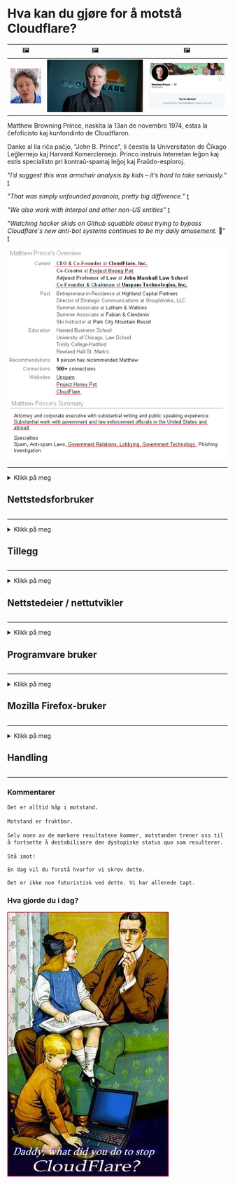 # Hva kan du gjøre for å motstå Cloudflare?

| 🖼 | 🖼 | 🖼 |
| --- | --- | --- |
| ![](../image/matthew_prince_teen.jpg) | ![](../image/matthew_prince.jpg) | ![](../image/blockedbymatthewprince.jpg) |


Matthew Browning Prince, naskita la 13an de novembro 1974, estas la ĉefoficisto kaj kunfondinto de Cloudflaron.

Danke al lia riĉa paĉjo, "John B. Prince", li ĉeestis la Universitaton de Ĉikago Leĝlernejo kaj Harvard Komerclernejo.
Princo instruis Interretan leĝon kaj estis specialisto pri kontraŭ-spamaj leĝoj kaj Fraŭdo-esploroj.


"*I’d suggest this was armchair analysis by kids – it’s hard to take seriously.*" [t](https://www.theguardian.com/technology/2015/nov/19/cloudflare-accused-by-anonymous-helping-isis)

"*That was simply unfounded paranoia, pretty big difference.*"  [t](https://twitter.com/xxdesmus/status/992757936123359233)

"*We also work with Interpol and other non-US entities*" [t](https://twitter.com/eastdakota/status/1203028504184360960)

"*Watching hacker skids on Github squabble about trying to bypass Cloudflare's new anti-bot systems continues to be my daily amusement.* 🍿" [t](https://twitter.com/eastdakota/status/1273277839102656515)


![](../image/whoismp.jpg)

---


<details>
<summary>Klikk på meg

## Nettstedsforbruker
</summary>


- Hvis nettstedet du liker bruker Cloudflare, må du be dem om ikke å bruke Cloudflare.
  - Sutring på sosiale medier som Facebook, Reddit, Twitter eller Mastodon gjør ingen forskjell. [Handlingene er høyere enn hashtags.](https://twitter.com/phyzonloop/status/1274132092490862594)
  - Prøv å kontakte nettstedseieren hvis du vil gjøre deg nyttig.

[Sa Cloudflare](https://github.com/Eloston/ungoogled-chromium/issues/783):
```
Vi anbefaler at du tar kontakt med administratørene for de spesifikke tjenestene eller nettstedene du støter på og deler opplevelsen din.
```

[Hvis du ikke ber om det, vet nettstedseieren aldri dette problemet.](../PEOPLE.md)

![](../image/liberapay.jpg)

[Vellykket eksempel](https://counterpartytalk.org/t/turn-off-cloudflare-on-counterparty-co-plz/164/5).<br>
Du har et problem? [Hev stemmen din nå.](https://github.com/maraoz/maraoz.github.io/issues/1) Eksempel nedenfor.

```
Du hjelper bare bedriftens sensur og masseovervåking.
http://crimeflare.eu.org
```

```
Din webside er i den privatlivsmisbrukende private hagen til CloudFlare.
http://crimeflare.eu.org
```

- Ta deg tid til å lese nettstedets personvernregler.
  - hvis nettstedet ligger bak Cloudflare eller nettstedet bruker tjenester tilknyttet Cloudflare.

Den må forklare hva "Cloudflare" er, og be om tillatelse til å dele dataene dine med Cloudflare. Unnlatelse av å gjøre dette vil føre til brudd på tilliten, og det aktuelle nettstedet bør unngås.

[Et akseptabelt eksempel på personvern er her](https://archive.is/bDlTz) ("Subprocessors" > "Entity Name")

```
Jeg har lest personvernreglene dine, og jeg finner ikke ordet Cloudflare.
Jeg nekter å dele data med deg hvis du fortsetter å mate dataene mine til Cloudflare.
http://crimeflare.eu.org
```

Dette er et eksempel på personvernregler som ikke har ordet Cloudflare.
[Liberland Jobs](https://archive.is/daKIr) [privacy policy](https://docsend.com/view/feiwyte):

![](../image/cfwontobey.jpg)

Cloudflare har sin egen personvernpolicy.
[Cloudflare elsker doxxing mennesker.](https://www.reddit.com/r/GamerGhazi/comments/2s64fe/be_wary_reporting_to_cloudflare/)

Her er et godt eksempel på nettstedets registreringsskjema.
AFAIK, null nettsted gjør dette. Vil du stole på dem?

```
Ved å klikke “Registrer deg for XYZ” godtar du vilkårene for bruk og personvernerklæringen.
Du godtar også å dele dataene dine med Cloudflare og godtar også cloudflares personvernerklæring.
Hvis Cloudflare lekker informasjonen din eller ikke lar deg koble til serverne våre, er det ikke vår feil. [*]

[ Melde deg på ] [ jeg er uenig ]
```
[*] [PEOPLE.md](../PEOPLE.md)


- Prøv å ikke bruke tjenesten deres. Husk at du blir overvåket av Cloudflare.
  - ["I'm in your TLS, sniffin' your passworz"](../image/iminurtls.jpg)

- Søk etter et annet nettsted. Det finnes alternativer og muligheter på internett!

- Overbevis vennene dine om å bruke Tor til daglig.
  - Anonymitet skal være standarden på det åpne internett!
  - [Vær oppmerksom på at Tor-prosjektet misliker dette prosjektet.](../HISTORY.md)

</details>

------

<details>
<summary>Klikk på meg

## Tillegg
</summary>

- Hvis nettleseren din er Firefox, Tor Browser eller Ungoogled Chromium, bruker du et av disse tilleggene nedenfor.
  - Hvis du vil legge til et annet nytt tillegg, spør om det først.


| Navn | Utvikler | Brukerstøtte | Kan blokkere | Kan varsle | Chrome |
| -------- | -------- | -------- | -------- | -------- | -------- |
| [Bloku Cloudflaron MITM-Atakon](../subfiles/addon/bcma.md) | #Addon | [ ? ](http://crimeflare.eu.org/) | **Ja**     | **Ja**     |  **Ja** |
| [Ĉu ligoj estas vundeblaj al MITM-atako?](../subfiles/addon/ismm.md) | #Addon | [ ? ](http://crimeflare.eu.org/) | Nei     | **Ja**     |  **Ja** |
| [Ĉu ĉi tiuj ligoj blokos Tor-uzanton?](../subfiles/addon/isat.md) | #Addon | [ ? ](http://crimeflare.eu.org/) | Nei     | **Ja**     |  **Ja** |
| [Block Cloudflare MITM Attack](https://trac.torproject.org/projects/tor/attachment/ticket/24351/block_cloudflare_mitm_attack-1.0.14.1-an%2Bfx.xpi)<br>[**DELETED BY TOR PROJECT**](../HISTORY.md) | nullius | [ ? ](../tool/block_cloudflare_mitm_fx), [Link](http://crimeflare.eu.org/) | **Ja**     | **Ja**     |  Nei |
| [TPRB](http://sw.nnpaefp7pkadbxxkhz2agtbv2a4g5sgo2fbmv3i7czaua354334uqqad.onion/) | Sw | [ ? ](http://sw.nnpaefp7pkadbxxkhz2agtbv2a4g5sgo2fbmv3i7czaua354334uqqad.onion/) | **Ja**     | **Ja**     |  Nei |
| [Detect Cloudflare](https://addons.mozilla.org/en-US/firefox/addon/detect-cloudflare/) | Frank Otto | [ ? ](https://github.com/traktofon/cf-detect) | Nei     | **Ja**     |  Nei |
| [True Sight](https://addons.mozilla.org/en-US/firefox/addon/detect-cloudflare-plus/) | claustromaniac | [ ? ](https://github.com/claustromaniac/detect-cloudflare-plus) | Nei     | **Ja**     |  Nei |
| [Which Cloudflare datacenter am I visiting?](https://addons.mozilla.org/en-US/firefox/addon/cf-pop/) | 依云 | [ ? ](https://github.com/lilydjwg/cf-pop) | Nei     | **Ja**     |  Nei |
| [My Privacy DNS - Link Details](https://mypdns.org/infrastructure/mypdns-reporter/-/blob/master/client/addon.md#mypdns-link-details) | My Privacy DNS | [ ? ](https://mypdns.org/MypDNS/support/-/issues) | Ingen     | **Ja**     |  Ingen |


- "Decentraleyes" kan stoppe tilkoblingen til "CDNJS (Cloudflare)".
  - Det forhindrer mange forespørsler fra å nå nettverk, og serverer lokale filer for å forhindre at nettsteder brytes.
  - Utvikleren svarte: "[very concerning indeed](https://github.com/Synzvato/decentraleyes/issues/236#issuecomment-352049501)", "[widespread usage severely centralizes the web](https://github.com/Synzvato/decentraleyes/issues/251#issuecomment-366752049)"

- [Du kan også fjerne eller mistro Cloudflare-sertifikat fra Certificate Authority (CA).](https://www.ssl.com/how-to/remove-root-certificate-firefox/)

</details>

------

<details>
<summary>Klikk på meg

## Nettstedeier / nettutvikler
</summary>


![](../image/word_cloudflarefree.jpg)

- Ikke bruk Cloudflare-løsning, periode.
  - Du kan gjøre det bedre enn det, ikke sant? [Slik fjerner du Cloudflare-abonnementer, planer, domener eller kontoer.](https://support.cloudflare.com/hc/en-us/articles/200167776-Removing-subscriptions-plans-domains-or-accounts)

| 🖼 | 🖼 |
| --- | --- |
| ![](../image/htmlalertcloudflare.jpg) | ![](../image/htmlalertcloudflare2.jpg) |

- Vil du ha flere kunder? Du vet hva du skal gjøre. Hint er "over linjen".
  - [Hei, du skrev "Vi tar personvernet ditt seriøst", men jeg fikk "Feil 403 Forbidden Anonymous Proxy Not Tillatt".](https://it.slashdot.org/story/19/02/19/0033255/stop-saying-we-take-your-privacy-and-security-seriously) Hvorfor blokkerer du Tor Or VPN? Og hvorfor blokkerer du midlertidige e-poster?

![](../image/anonexist.jpg)

- Bruk av Cloudflare øker sjansene for et strømbrudd. Besøkende kan ikke få tilgang til nettstedet ditt hvis serveren din er nede eller Cloudflare er nede.
  - [Trodde du virkelig at Cloudflare aldri gikk ned?](https://www.ibtimes.com/cloudflare-down-not-working-sites-producing-504-gateway-timeout-errors-2618008) [Another](https://twitter.com/Jedduff/status/1097875615997399040) [sample](https://twitter.com/search?f=tweets&vertical=default&q=Cloudflare%20is%20having%20problems). [Need more](../PEOPLE.md)?

![](../image/cloudflareinternalerror.jpg)

- Hvis du bruker Cloudflare til å proxy din "API-tjeneste", "programvareoppdateringsserver" eller "RSS-feed", vil det skade kunden din. En kunde ringte deg og sa "Jeg kan ikke bruke API-en din lenger", og du aner ikke hva som skjer. Cloudflare kan stille blokkere kunden din. Synes du det er greit?
  - Det er mange RSS-leserklienter og RSS-lesertjenester online. Hvorfor publiserer du RSS-feed hvis du ikke lar folk abonnere?

![](../image/rssfeedovercf.jpg)

- Trenger du HTTPS-sertifikat? Bruk "Let's Encrypt" eller bare kjøp det fra CA-selskapet.

- Trenger du DNS-server? Kan du ikke sette opp din egen server? Hva med dem: [Hurricane Electric Free DNS](https://dns.he.net/), [Dyn.com](https://dyn.com/dns/), [1984 Hosting](https://www.1984hosting.com/), [Afraid.Org (Administrator sletter kontoen din hvis du bruker TOR)](https://freedns.afraid.org/)
  - [Alternativoj al DNS](../subfiles/alternative/domaindns.md)

- Leter du etter vertstjeneste? Bare gratis? Hva med dem: [Onion Service](http://vww6ybal4bd7szmgncyruucpgfkqahzddi37ktceo3ah7ngmcopnpyyd.onion/en/security/network-security/tor/onionservices-best-practices), [Free Web Hosting Area](https://freewha.com/), [Autistici/Inventati Web Site Hosting](https://www.autinv5q6en4gpf4.onion/services/website), [Github Pages](https://pages.github.com/), [Surge](https://surge.sh/)
  - [Alternativer til Cloudflare](../subfiles/alternative/cloudflare.md)

- Bruker du "cloudflare-ipfs.com"? [Vet du at Cloudflare IPFS er dårlig?](../PEOPLE.md)

- Installer webapplikasjonsbrannmur som OWASP og Fail2Ban på serveren din og konfigurer den riktig.
  - Å blokkere Tor er ikke en løsning. Ikke straff alle bare for små dårlige brukere.

- Viderekoble eller blokker brukere av "Cloudflare Warp" fra å få tilgang til nettstedet ditt. Og gi en grunn hvis du kan.

> IP-liste: "[Cloudflares nåværende IP-områder](cloudflare_inc/)"

> A: Bare blokker dem

```
server {
...
deny 173.245.48.0/20;
deny 103.21.244.0/22;
deny 103.22.200.0/22;
deny 103.31.4.0/22;
deny 141.101.64.0/18;
deny 108.162.192.0/18;
deny 190.93.240.0/20;
deny 188.114.96.0/20;
deny 197.234.240.0/22;
deny 198.41.128.0/17;
deny 162.158.0.0/15;
deny 104.16.0.0/12;
deny 172.64.0.0/13;
deny 131.0.72.0/22;
deny 2400:cb00::/32;
deny 2606:4700::/32;
deny 2803:f800::/32;
deny 2405:b500::/32;
deny 2405:8100::/32;
deny 2a06:98c0::/29;
deny 2c0f:f248::/32;
...
}
```

> B: Viderekoble til advarselsside

```
http {
...
geo $iscf {
default 0;
173.245.48.0/20 1;
103.21.244.0/22 1;
103.22.200.0/22 1;
103.31.4.0/22 1;
141.101.64.0/18 1;
108.162.192.0/18 1;
190.93.240.0/20 1;
188.114.96.0/20 1;
197.234.240.0/22 1;
198.41.128.0/17 1;
162.158.0.0/15 1;
104.16.0.0/12 1;
172.64.0.0/13 1;
131.0.72.0/22 1;
2400:cb00::/32 1;
2606:4700::/32 1;
2803:f800::/32 1;
2405:b500::/32 1;
2405:8100::/32 1;
2a06:98c0::/29 1;
2c0f:f248::/32 1;
}
...
}

server {
...
if ($iscf) {rewrite ^ https://example.com/cfwsorry.php;}
...
}

<?php
header('HTTP/1.1 406 Not Acceptable');
echo <<<CLOUDFLARED
Thank you for visiting ourwebsite.com!<br />
We are sorry, but we can't serve you because your connection is being intercepted by Cloudflare.<br />
Please read http://crimeflare.eu.org for more information.<br />
CLOUDFLARED;
die();
```

- Sett opp Tor Onion Service eller I2P insite hvis du tror på frihet og ønsker anonyme brukere velkommen.

- Be om råd fra andre Clearnet / Tor dobbelt nettoperatører og få anonyme venner!

</details>

------

<details>
<summary>Klikk på meg

## Programvare bruker
</summary>


- Discord bruker CloudFlare. Alternativer? Vi anbefaler [**Briar** (Android)](https://f-droid.org/en/packages/org.briarproject.briar.android/), [Ricochet (PC)](https://ricochet.im/), [Tox + Tor (Android/PC)](https://tox.chat/download.html)
  - Briar inkluderer Tor-demon så du ikke trenger å installere Orbot.
  - Qwtch-utviklere, Open Privacy, slettet stop_cloudflare-prosjektet fra git-tjenesten sin uten varsel.

- Hvis du bruker Debian GNU / Linux eller andre derivater, abonner: [bug #831835](https://bugs.debian.org/cgi-bin/bugreport.cgi?bug=831835). Hvis du kan, kan du hjelpe med å verifisere oppdateringen, og hjelpe vedlikeholdspersonen til å komme til riktig konklusjon om den skal aksepteres.

- Anbefal alltid disse nettleserne.

| Navn | Utvikler | Brukerstøtte | Kommentar |
| -------- | -------- | -------- | -------- |
| [Ungoogled-Chromium](https://ungoogled-software.github.io/ungoogled-chromium-binaries/) | Eloston | [ ? ](https://github.com/Eloston/ungoogled-chromium) | PC (Win, Mac, Linux)  _!Tor_ |
| [Bromite](https://www.bromite.org/fdroid) | Bromite | [ ? ](https://github.com/bromite/bromite/issues) | Android  _!Tor_ |
| [Tor Browser](https://www.torproject.org/download/) | Tor Project | [ ? ](https://support.torproject.org/) | PC (Win, Mac, Linux)  _Tor_|
| [Tor Browser Android](https://www.torproject.org/download/) | Tor Project | [ ? ](https://support.torproject.org/) | Android  _Tor_|
| [Onion Browser](https://itunes.apple.com/us/app/onion-browser/id519296448?mt=8) | Mike Tigas | [ ? ](https://github.com/OnionBrowser/OnionBrowser/issues) | Apple iOS  _Tor_|
| [GNU/Icecat](https://www.gnu.org/software/gnuzilla/) | GNU | [ ? ](https://www.gnu.org/software/gnuzilla/) | PC (Linux) |
| [IceCatMobile](https://f-droid.org/en/packages/org.gnu.icecat/) | GNU | [ ? ](https://lists.gnu.org/mailman/listinfo/bug-gnuzilla) | Android |
| [Iridium Browser](https://iridiumbrowser.de/about/) | Iridium | [ ? ](https://github.com/iridium-browser/iridium-browser/) | PC (Win, Mac, Linux, OpenBSD) |


Annen programvares personvern er ufullkommen. Dette betyr ikke at Tor-nettleseren er "perfekt".
Det er ingen 100% sikker eller 100% privat på internett og teknologi.

- Vil du ikke bruke Tor? Du kan bruke hvilken som helst nettleser med Tor-demon.
  - [Merk at Tor-prosjektet ikke liker dette.](https://support.torproject.org/tbb/tbb-9/) Bruk Tor Browser hvis du er i stand til å gjøre det.
- [Hvordan bruke Chromium med Tor](../subfiles/chromium_tor.md)


La oss snakke om personvernet til annen programvare.

- [Hvis du virkelig trenger å bruke Firefox, velger du "Firefox ESR".](https://www.mozilla.org/en-US/firefox/organizations/)
  - [Firefox - Spyware Watchdog](https://spyware.neocities.org/articles/firefox.html)
  - [Firefox avviser ytringsfrihet, forbyder ytringsfrihet](https://web.archive.org/web/20200423010026/https://reclaimthenet.org/firefox-rejects-free-speech-bans-free-speech-commenting-plugin-dissenter-from-its-extensions-gallery/)
  - ["100+ nedstemmer. Det virker som å be et programvareselskap om å holde seg til ... programvare er bare for mye i disse dager."](https://old.reddit.com/r/firefox/comments/gutdiw/weve_got_work_to_do_the_mozilla_blog/fslbbb6/)
  - [Uh, hvorfor viser Firefox meg sponsede lenker i URL-linjen min?](https://www.reddit.com/r/firefox/comments/jybx2w/uh_why_is_firefox_showing_me_sponsored_links_in/)
  - [Mozilla - Devil Incarnate](https://digdeeper.neocities.org/ghost/mozilla.html)

- [Husk at Mozilla bruker Cloudflare-tjenesten.](https://www.robtex.com/dns-lookup/www.mozilla.org) [De bruker også Cloudflares DNS-tjeneste på produktet.](https://www.theregister.co.uk/2018/03/21/mozilla_testing_dns_encryption/)

- [Mozilla avviste offisielt denne billetten.](https://bugzilla.mozilla.org/show_bug.cgi?id=1426618)

- [Firefox Focus er en vits.](https://github.com/mozilla-mobile/focus-android/issues/1743) [De lovet å slå av telemetri, men de endret det.](https://github.com/mozilla-mobile/focus-android/issues/4210)

- [PaleMoon / Basilisk-utvikler elsker Cloudflare.](https://github.com/mozilla-mobile/focus-android/issues/1743#issuecomment-345993097)
  - [Pale Moon's Archive Server hacket og spredte skadelig programvare i 18 måneder](https://www.reddit.com/r/privacytoolsIO/comments/cc808y/pale_moons_archive_server_hacked_and_spread/)
  - Han hater også Tor-brukere - "[La det være fiendtlig overfor Tor. Jeg tror de fleste nettsteder bør være fiendtlige overfor Tor med tanke på den ekstremt høye misbruksfaktoren.](https://github.com/yacy/yacy_search_server/issues/314#issuecomment-565932097)"

- [Waterfox har alvorlige "telefoner hjemme" -problemer](https://spyware.neocities.org/articles/waterfox.html)

- [Google Chrome er en spyware.](https://www.gnu.org/proprietary/malware-google.en.html)
  - [Google profilerer aktiviteten din.](https://spyware.neocities.org/articles/chrome.html)

- [SRWare Iron gir for mange telefoner hjemmeforbindelse.](https://spyware.neocities.org/articles/iron.html) Den kobles også til google domener.

- [Modig nettleser hviteliste Facebook / Twitter sporere.](https://www.bleepingcomputer.com/news/security/facebook-twitter-trackers-whitelisted-by-brave-browser/)
  - [Her er flere problemer.](https://spyware.neocities.org/articles/brave.html)
  - [binance tilknyttet ID](https://twitter.com/cryptonator1337/status/1269594587716374528)

- [Microsoft Edge lar Facebook kjøre Flash-kode bak brukernes rygg.](https://www.zdnet.com/article/microsoft-edge-lets-facebook-run-flash-code-behind-users-backs/)

- [Vivaldi respekterer ikke personvernet ditt.](https://spyware.neocities.org/articles/vivaldi.html)

- [Opera spyware nivå: Ekstremt høyt](https://spyware.neocities.org/articles/opera.html)

- Apple iOS: [Du bør ikke bruke iOS i det hele tatt, hovedsakelig fordi det er skadelig programvare.](https://www.gnu.org/proprietary/malware-apple.html)

Derfor anbefaler vi bare tabellen ovenfor. Ingenting annet.

</details>

------

<details>
<summary>Klikk på meg

## Mozilla Firefox-bruker
</summary>


- "Firefox Nightly" vil sende informasjon på feilsøkingsnivå til Mozilla-servere uten å velge bort metoden.
  - [Mozilla-servere oppfører seg Cloudflare](https://www.digwebinterface.com/?hostnames=www.mozilla.org%0D%0Amozilla.cloudflare-dns.com&type=&ns=resolver&useresolver=8.8.4.4&nameservers=)

- Det er mulig å forby Firefox å koble til Mozilla-servere.
  - [Mozillas retningslinjer for policymal](https://github.com/mozilla/policy-templates/blob/master/README.md)
  - Husk at dette trikset kan slutte å fungere i senere versjon fordi Mozilla liker å hviteliste seg selv.
  - Bruk brannmur og DNS-filter for å blokkere dem helt.

"`/distribution/policies.json`"

>     "WebsiteFilter": {
> 		"Block": [
> 		"*://*.mozilla.com/*",
> 		"*://*.mozilla.net/*",
> 		"*://*.mozilla.org/*",
> 		"*://webcompat.com/*",
> 		"*://*.firefox.com/*",
> 		"*://*.thunderbird.net/*",
> 		"*://*.cloudflare.com/*"
> 		]
>     },


- ~~Rapporter en feil på mozillas tracker, og fortell dem at de ikke skal bruke Cloudflare.~~ Det var en feilrapport om bugzilla. Mange mennesker ble lagt inn sin bekymring, men feilen ble skjult av administratoren i 2018.

- Du kan deaktivere DoH i Firefox.
  - [Endre standard DNS-leverandør av Firefox](../subfiles/change-firefox-dns.md)

![](../image/firefoxdns.jpg)

- [Hvis du ønsker å bruke DNS som ikke er ISP, bør du vurdere å bruke OpenNIC Tier2 DNS-tjeneste eller noen av de ikke-Cloudflare DNS-tjenestene.](https://wiki.opennic.org/start)
![](../image/opennic.jpg)
  - Blokkere Cloudflare med DNS. [Crimeflare DNS](../subfiles/service/publicdns.md)

- Du kan bruke Tor som DNS-resolver. [Hvis du ikke er Tor-ekspert, kan du stille spørsmål her.](https://tor.stackexchange.com/)

> **Hvordan?**
> 1. Last ned Tor og installer den på datamaskinen din.
> 2. Legg til denne linjen i "torrc" -filen.
> DNSPort 127.0.0.1:53
> 3. Start Tor på nytt.
> 4. Sett datamaskinens DNS-server til "127.0.0.1".

</details>

------

<details>
<summary>Klikk på meg

## Handling
</summary>


- Fortell andre rundt deg om farene ved Cloudflare.

- [Bidra til å forbedre dette depotet.](http://crimeflare.eu.org)
  - Både listene, argumentene mot det og detaljene.

- [Dokumenter og gjør veldig offentlig der det går galt med Cloudflare (og lignende selskaper), og sørg for å nevne dette depotet når du gjør det](http://crimeflare.eu.org) :)

- Få flere som bruker Tor som standard, slik at de kan oppleve nettet fra perspektivet til forskjellige deler av verden.

- Start grupper, i sosiale medier og meatspace, dedikert til å frigjøre verden fra Cloudflare.

- Der det er hensiktsmessig, lenker du til disse gruppene på dette depotet - dette kan være et sted for å koordinere samarbeidet som grupper.

- [Start et coop som kan gi et meningsfylt alternativ til Cloudflare.](../subfiles/alternative/cloudflare.md)

- Gi oss beskjed om eventuelle alternativer for å hjelpe i det minste å gi flerlagsforsvar mot Cloudflare.

- Hvis du er en Cloudflare-kunde, må du angi personverninnstillingene og vente på at de bryter dem.
  - [Ta dem deretter under avgifter mot spam / personvern.](https://twitter.com/thexpaw/status/1108424723233419264)

- Hvis du er i De forente stater og nettstedet det er snakk om er en bank eller en regnskapsfører, kan du prøve å bringe juridisk press under Gramm – Leach – Bliley Act, eller amerikanerne med DIsabilities Act og rapportere tilbake til oss hvor langt du kommer .

- Hvis nettstedet er et statlig nettsted, kan du prøve å bringe juridisk press under den første endringen av den amerikanske grunnloven.

- Hvis du er EU-statsborger, kan du kontakte nettstedet for å sende din personlige informasjon i henhold til den generelle databeskyttelsesforordningen. Hvis de nekter å gi deg informasjonen din, er det et brudd på loven.

- For selskaper som hevder å tilby tjenester på nettstedet, prøv å rapportere dem som "falsk reklame" til forbrukerbeskyttelsesorganisasjoner og BBB. Cloudflare-nettsteder betjenes av Cloudflare-servere.

- [ITU antyder i USA-sammenheng at Cloudflare begynner å bli stort nok til at antitrustloven kan bli brakt over dem.](https://www.itu.int/en/ITU-T/Workshops-and-Seminars/20181218/Documents/Geoff_Huston_Presentation.pdf)

- Det kan tenkes at GNU GPL versjon 4 kan omfatte en bestemmelse mot lagring av kildekode bak en slik tjeneste, og som krever at alle GPLv4 og senere programmer i det minste er kildekoden tilgjengelig via et medium som ikke diskriminerer Tor-brukere.

- [Se vi uzas Mastodon bonvolu sekvi la konton Mitigator](../subfiles/service/altlink.md).

</details>

------

### Kommentarer

```
Det er alltid håp i motstand.

Motstand er fruktbar.

Selv noen av de mørkere resultatene kommer, motstanden trener oss til å fortsette å destabilisere den dystopiske status quo som resulterer.

Stå imot!
```

```
En dag vil du forstå hvorfor vi skrev dette.
```

```
Det er ikke noe futuristisk ved dette. Vi har allerede tapt.
```

### Hva gjorde du i dag?


![](../image/stopcf.jpg)
